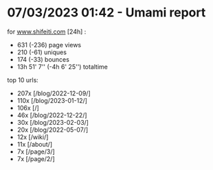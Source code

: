 # 07/03/2023 01:42 - Umami report
for www.shifeiti.com [24h] :

 - 631 (-236) page views
 - 210 (-61) uniques
 - 174 (-33) bounces
 - 13h 51' 7'' (-4h 6' 25'') totaltime


top 10 urls:
 - 207x [/blog/2022-12-09/]
 - 110x [/blog/2023-01-12/]
 - 106x [/]
 - 46x [/blog/2022-12-22/]
 - 30x [/blog/2023-02-03/]
 - 20x [/blog/2022-05-07/]
 - 12x [/wiki/]
 - 11x [/about/]
 - 7x [/page/3/]
 - 7x [/page/2/]


